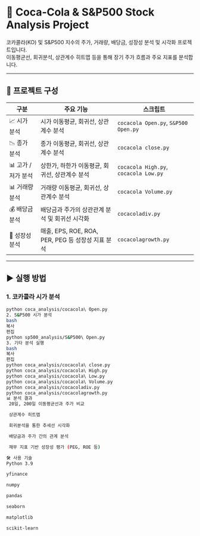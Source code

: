 # 🥤 Coca-Cola & S&P500 Stock Analysis Project

코카콜라(KO) 및 S&P500 지수의 주가, 거래량, 배당금, 성장성 분석 및 시각화 프로젝트입니다.  
이동평균선, 회귀분석, 상관계수 히트맵 등을 통해 장기 주가 흐름과 주요 지표를 분석합니다.

---

## 📂 프로젝트 구성

| 구분            | 주요 기능                               | 스크립트                              |
|----------------|--------------------------------------|---------------------------------------|
| 📈 시가 분석        | 시가 이동평균, 회귀선, 상관계수 분석                | `cocacola Open.py`, `S&P500 Open.py` |
| 📉 종가 분석        | 종가 이동평균, 회귀선, 상관계수 분석                | `cocacola close.py`                  |
| 📊 고가 / 저가 분석  | 상한가, 하한가 이동평균, 회귀선, 상관계수 분석       | `cocacola High.py`, `cocacola Low.py` |
| 📊 거래량 분석       | 거래량 이동평균, 회귀선, 상관계수 분석              | `cocacola Volume.py`                 |
| 💰 배당금 분석       | 배당금과 주가의 상관관계 분석 및 회귀선 시각화       | `cocacoladiv.py`                     |
| 🚀 성장성 분석       | 매출, EPS, ROE, ROA, PER, PEG 등 성장성 지표 분석 | `cocacolagrowth.py`                  |

---

## ▶ 실행 방법

### 1. 코카콜라 시가 분석
```bash
python coca_analysis/cocacola\ Open.py
2. S&P500 시가 분석
bash
복사
편집
python sp500_analysis/S&P500\ Open.py
3. 기타 분석 실행
bash
복사
편집
python coca_analysis/cocacola\ close.py
python coca_analysis/cocacola\ High.py
python coca_analysis/cocacola\ Low.py
python coca_analysis/cocacola\ Volume.py
python coca_analysis/cocacoladiv.py
python coca_analysis/cocacolagrowth.py
📊 분석 결과
 20일, 200일 이동평균선과 주가 비교

 상관계수 히트맵

 회귀분석을 통한 추세선 시각화

 배당금과 주가 간의 관계 분석

 재무 지표 기반 성장성 평가 (PEG, ROE 등)

🛠 사용 기술
Python 3.9

yfinance

numpy

pandas

seaborn

matplotlib

scikit-learn
